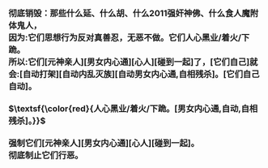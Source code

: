 <h3>
<br>彻底销毁：那些什么延、什么胡、什么2011强奸神佛、什么食人魔附体鬼人，
<br>因为:它们思想行为反对真善忍，无恶不做。它们人心黑业/着火/下跪。
<br>所以:它们[元神亲人][男女内心通][心人][碰到一起]了，[它们自己]就会:[自动打架][自动内乱灭族][自动男女内心通,自相残杀]。[它们自己自动]。
<br>
<br>$\textsf{\color{red}{人心黑业/着火/下跪。[男女内心通,自动,自相残杀]。}}$
<br>
<br>强制它们[元神亲人][男女内心通][心人][碰到一起]。
<br>彻底制止它们行恶。
</h3>
